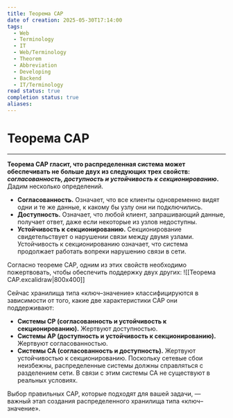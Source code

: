 ```yaml
---
title: Теорема CAP
date of creation: 2025-05-30T17:14:00
tags:
  - Web
  - Terminology
  - IT
  - Web/Terminology
  - Theorem
  - Abbreviation
  - Developing
  - Backend
  - IT/Terminology
read status: true
completion status: true
aliases:
---
```

# Теорема CAP
---

**Теорема CAP гласит, что распределенная система может обеспечивать не больше двух из следующих трех свойств: *согласованность, доступность и устойчивость к секционированию*.** Дадим несколько определений.

- **Согласованность.** Означает, что все клиенты одновременно видят одни и те же данные, к какому бы узлу они ни подключились.
- **Доступность.** Означает, что любой клиент, запрашивающий данные, получает ответ, даже если некоторые из узлов недоступны.
- **Устойчивость к секционированию.** Секционирование свидетельствует о нарушении связи между двумя узлами. Устойчивость к секционированию означает, что система продолжает работать вопреки нарушению связи в сети.

Согласно теореме CAP, одним из этих свойств необходимо пожертвовать, чтобы обеспечить поддержку двух других: ![[Теорема CAP.excalidraw|800x400]]

Сейчас хранилища типа «ключ–значение» классифицируются в зависимости от того, какие две характеристики CAP они поддерживают:

- **Системы CP (согласованность и устойчивость к секционированию).** Жертвуют доступностью.
- **Системы AP (доступность и устойчивость к секционированию).** Жертвуют согласованностью.
- **Системы CA (согласованность и доступность).** Жертвуют устойчивостью к секционированию. Поскольку сетевые сбои неизбежны, распределенные системы должны справляться с разделением сети. В связи с этим системы CA не существуют в реальных условиях.

Выбор правильных CAP, которые подходят для вашей задачи, — важный этап создания распределенного хранилища типа «ключ–значение».

